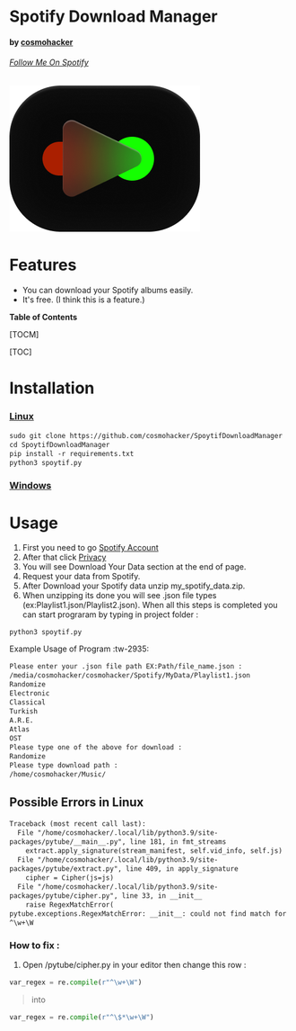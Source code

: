# Spotify Download Manager
#### by [cosmohacker](https://github.com/cosmohacker)
###### [Follow Me On Spotify](https://open.spotify.com/user/217cixzitjjw52l67325r3ypi?si=688baa4151194411)

[![Spoytif Logo](https://raw.githubusercontent.com/cosmohacker/github-components/main/spoytif.png "Spoytif Logo")](https://github.com/cosmohacker/SpoytifDownloadManager "Spoytif Logo")

# Features

- You can download your Spotify albums easily.
- It's free. (I think this is a feature.)

**Table of Contents**

[TOCM]

[TOC]

# Installation
### [Linux](https://c.tenor.com/epNMHGvRyHcAAAAd/gigachad-chad.gif)
    sudo git clone https://github.com/cosmohacker/SpoytifDownloadManager
    cd SpoytifDownloadManager
    pip install -r requirements.txt
    python3 spoytif.py

### [Windows](https://www.dictionary.com/e/slang/normie/)

# Usage

1. First you need to go [Spotify Account](https://www.spotify.com/tr/account/overview/?utm_source=spotify&utm_medium=menu&utm_campaign=your_account)
2. After that click [Privacy](https://www.spotify.com/tr/account/privacy/)
3. You will see Download Your Data section at the end of page.
4. Request your data from Spotify.
5. After Download your Spotify data unzip my_spotify_data.zip.
6. When unzipping its done you will see .json file types (ex:Playlist1.json/Playlist2.json).
When all this  steps is completed you can start prograram by typing in project folder : 

```shell
python3 spoytif.py
```
Example Usage of Program 	:tw-2935: 
```shell
Please enter your .json file path EX:Path/file_name.json :
/media/cosmohacker/cosmohacker/Spotify/MyData/Playlist1.json
Randomize
Electronic
Classical
Turkish
A.R.E.
Atlas
OST
Please type one of the above for download : 
Randomize
Please type download path : 
/home/cosmohacker/Music/
```



## Possible Errors in Linux

```shell
Traceback (most recent call last):
  File "/home/cosmohacker/.local/lib/python3.9/site-packages/pytube/__main__.py", line 181, in fmt_streams
    extract.apply_signature(stream_manifest, self.vid_info, self.js)
  File "/home/cosmohacker/.local/lib/python3.9/site-packages/pytube/extract.py", line 409, in apply_signature
    cipher = Cipher(js=js)
  File "/home/cosmohacker/.local/lib/python3.9/site-packages/pytube/cipher.py", line 33, in __init__
    raise RegexMatchError(
pytube.exceptions.RegexMatchError: __init__: could not find match for ^\w+\W

```
### How to fix : 
1. Open /pytube/cipher.py in your editor then change this row : 

```python
var_regex = re.compile(r"^\w+\W")
```
> into

```python
var_regex = re.compile(r"^\$*\w+\W")
```
